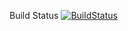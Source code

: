 Build Status
[![BuildStatus](https://circleci.com/gh/emiliamzz/SEG2105_F19_Project.png?branch=master)](https://circleci.com/gh/emiliamzz/SEG2105_F19_Project)

